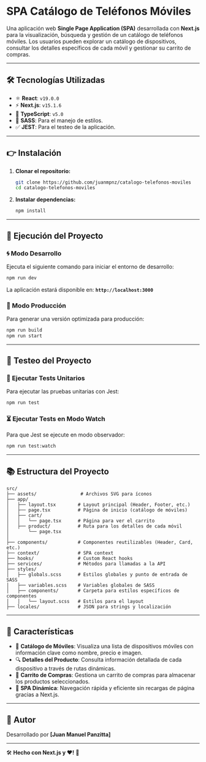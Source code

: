 # **SPA Catálogo de Teléfonos Móviles**

Una aplicación web **Single Page Application (SPA)** desarrollada con **Next.js** para la visualización, búsqueda y gestión de un catálogo de teléfonos móviles. Los usuarios pueden explorar un catálogo de dispositivos, consultar los detalles específicos de cada móvil y gestionar su carrito de compras.

---

## **🛠 Tecnologías Utilizadas**

- ⚛️ **React**: `v19.0.0`
- ⚡ **Next.js**: `v15.1.6`
- 🔹 **TypeScript**: `v5.0`
- 🎨 **SASS**: Para el manejo de estilos.
- ✅ **JEST**: Para el testeo de la aplicación.

---

## **👉 Instalación**

1. **Clonar el repositorio:**

   ```bash
   git clone https://github.com/juanmpnz/catalogo-telefonos-moviles
   cd catalogo-telefonos-moviles
   ```

2. **Instalar dependencias:**
   ```bash
   npm install
   ```

---

## **🌟 Ejecución del Proyecto**

### **🌀 Modo Desarrollo**

Ejecuta el siguiente comando para iniciar el entorno de desarrollo:

```bash
npm run dev
```

La aplicación estará disponible en: **`http://localhost:3000`**

### **🌟 Modo Producción**

Para generar una versión optimizada para producción:

```bash
npm run build
npm run start
```

---

## **🔧 Testeo del Proyecto**

### **🔢 Ejecutar Tests Unitarios**

Para ejecutar las pruebas unitarias con Jest:

```bash
npm run test
```

### **⏳ Ejecutar Tests en Modo Watch**

Para que Jest se ejecute en modo observador:

```bash
npm run test:watch
```

---

## **📚 Estructura del Proyecto**

```plaintext
src/
├── assets/                # Archivos SVG para íconos
├── app/
│   ├── layout.tsx        # Layout principal (Header, Footer, etc.)
│   ├── page.tsx          # Página de inicio (catálogo de móviles)
│   ├── cart/
│   │   └── page.tsx      # Página para ver el carrito
│   ├── product/          # Ruta para los detalles de cada móvil
│       └── page.tsx
│
├── components/           # Componentes reutilizables (Header, Card, etc.)
├── context/              # SPA context
├── hooks/                # Custom React hooks
├── services/             # Métodos para llamadas a la API
├── styles/
│   ├── globals.scss      # Estilos globales y punto de entrada de SASS
│   ├── variables.scss    # Variables globales de SASS
│   ├── components/       # Carpeta para estilos específicos de componentes
│   │   └── layout.scss   # Estilos para el layout
├── locales/              # JSON para strings y localización
```

---

## **🚀 Características**

- 📱 **Catálogo de Móviles**: Visualiza una lista de dispositivos móviles con información clave como nombre, precio e imagen.
- 🔍 **Detalles del Producto**: Consulta información detallada de cada dispositivo a través de rutas dinámicas.
- 🛒 **Carrito de Compras**: Gestiona un carrito de compras para almacenar los productos seleccionados.
- 🚀 **SPA Dinámica**: Navegación rápida y eficiente sin recargas de página gracias a Next.js.

---

## **👥 Autor**

Desarrollado por **[Juan Manuel Panzitta]**

---

🛠 **Hecho con Next.js y ❤️!** 🚀
